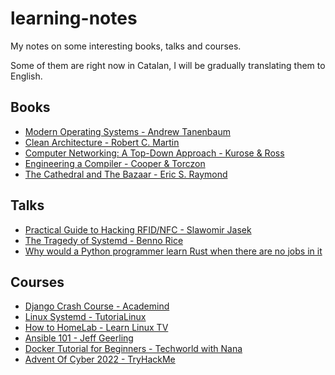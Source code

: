 # learning-notes

My notes on some interesting books, talks and courses.

Some of them are right now in Catalan, I will be gradually translating them to English.

## Books

- [Modern Operating Systems - Andrew Tanenbaum](/books/modern-operating-systems.md)
- [Clean Architecture - Robert C. Martin](/books/clean-architecture.md)
- [Computer Networking: A Top-Down Approach - Kurose & Ross](/books/computer-networking.md)
- [Engineering a Compiler - Cooper & Torczon](/books/engineering-a-compiler.md)
- [The Cathedral and The Bazaar - Eric S. Raymond](/books/the-cathedral-and-the-bazaar.md)

## Talks

- [Practical Guide to Hacking RFID/NFC - Slawomir Jasek](/talks/practical-guide-rfid-nfc.md)
- [The Tragedy of Systemd - Benno Rice](/talks/tragedy-of-systemd.md)
- [Why would a Python programmer learn Rust when there are no jobs in it](talks/why-python-programmer-learn-rust.md)

## Courses

- [Django Crash Course - Academind](/courses/django-crash-course.md)
- [Linux Systemd - TutoriaLinux](/courses/linux-systemd.md)
- [How to HomeLab - Learn Linux TV](/courses/how-to-homelab.md)
- [Ansible 101 - Jeff Geerling](/courses/ansible-101.md)
- [Docker Tutorial for Beginners - Techworld with Nana](/courses/docker-tutorial.md)
- [Advent Of Cyber 2022 - TryHackMe](/courses/advent-of-cyber-2022.md)
